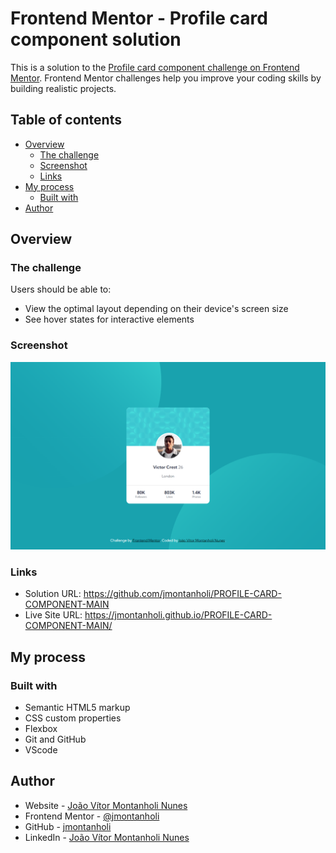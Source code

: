 # Frontend Mentor - Profile card component solution

This is a solution to the [Profile card component challenge on Frontend Mentor](https://www.frontendmentor.io/challenges/profile-card-component-cfArpWshJ). Frontend Mentor challenges help you improve your coding skills by building realistic projects. 

## Table of contents

- [Overview](#overview)
  - [The challenge](#the-challenge)
  - [Screenshot](#screenshot)
  - [Links](#links)
- [My process](#my-process)
  - [Built with](#built-with)
- [Author](#author)

## Overview

### The challenge

Users should be able to:

- View the optimal layout depending on their device's screen size
- See hover states for interactive elements

### Screenshot

![](./images/projectPrint.png)

### Links

- Solution URL: https://github.com/jmontanholi/PROFILE-CARD-COMPONENT-MAIN
- Live Site URL: https://jmontanholi.github.io/PROFILE-CARD-COMPONENT-MAIN/

## My process

### Built with

- Semantic HTML5 markup
- CSS custom properties
- Flexbox
- Git and GitHub
- VScode

## Author

- Website - [João Vítor Montanholi Nunes](https://joaomontanholi.netlify.app)
- Frontend Mentor - [@jmontanholi](https://www.frontendmentor.io/profile/jmontanholi)
- GitHub - [jmontanholi](https://github.com/jmontanholi)
- LinkedIn - [João Vítor Montanholi Nunes](https://www.linkedin.com/in/joaovitormontanholi/)
